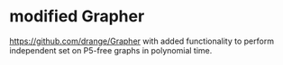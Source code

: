 modified Grapher
=======

https://github.com/drange/Grapher with added functionality to perform independent set on P5-free graphs in polynomial time.